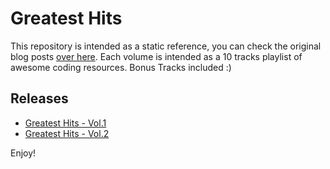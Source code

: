 # Greatest Hits

This repository is intended as a static reference, you can check the original blog posts [over here](https://netslum.it/tag/greatest-hits).
Each volume is intended as a 10 tracks playlist of awesome coding resources. Bonus Tracks included :)

## Releases

- [Greatest Hits - Vol.1](volumes/vol-1.md)
- [Greatest Hits - Vol.2](volumes/vol-2.md)

Enjoy!